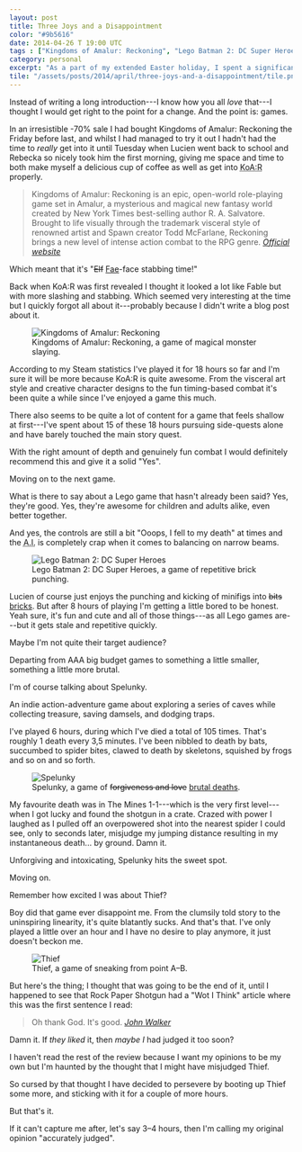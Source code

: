 ```yaml
---
layout: post
title: Three Joys and a Disappointment
color: "#9b5616"
date: 2014-04-26 T 19:00 UTC
tags : ["Kingdoms of Amalur: Reckoning", "Lego Batman 2: DC Super Heroes", Spelunky, Thief, Gaming, Review]
category: personal
excerpt: "As a part of my extended Easter holiday, I spent a significant portion of the time playing an assortment of games. Steam sales will do that to you."
tile: "/assets/posts/2014/april/three-joys-and-a-disappointment/tile.png"
---
```

Instead of writing a long introduction---I know how you all *love* that---I thought I would get right to the point for a change. And the point is: games.

In an irresistible -70% sale I had bought Kingdoms of Amalur: Reckoning the Friday before last, and whilst I had managed to try it out I hadn't had the time to *really* get into it until Tuesday when Lucien went back to school and Rebecka so nicely took him the first morning, giving me space and time to both make myself a delicious cup of coffee as well as get into <abbr title="Kingdoms of Amalur: Reckoning">KoA:R</abbr> properly.

> Kingdoms of Amalur: Reckoning is an epic, open-world role-playing game set in Amalur, a mysterious and magical new fantasy world created by New York Times best-selling author R. A. Salvatore. Brought to life  visually through the trademark visceral style of renowned artist and Spawn creator Todd McFarlane, Reckoning brings a new level of intense action combat to the RPG genre. <cite>[Official website][ea]</cite>

Which meant that it's "<del>Elf</del> <ins>Fae</ins>-face stabbing time!"

Back when <abbr>KoA:R</abbr> was first revealed I thought it looked a lot like Fable but with more slashing and stabbing. Which seemed very interesting at the time but I quickly forgot all about it---probably because I didn't write a blog post about it.

<div>
<figure>
	<img class="js-lazy-load" data-original="/assets/posts/2014/april/three-joys-and-a-disappointment/kingdoms-of-amalur-reckoning.jpg" alt="Kingdoms of Amalur: Reckoning">
	<figcaption>Kingdoms of Amalur: Reckoning, a game of magical monster slaying.</figcaption>
</figure>
</div>

According to my Steam statistics I've played it for 18 hours so far and I'm sure it will be more because <abbr>KoA:R</abbr> is quite awesome. From the visceral art style and creative character designs to the fun timing-based combat it's been quite a while since I've enjoyed a game this much.

There also seems to be quite a lot of content for a game that feels shallow at first---I've spent about 15 of these 18 hours pursuing side-quests alone and have barely touched the main story quest.

With the right amount of depth and genuinely fun combat I would definitely recommend this and give it a solid "Yes".

Moving on to the next game.

What is there to say about a Lego game that hasn't already been said? Yes, they're good. Yes, they're awesome for children and adults alike, even better together.

And yes, the controls are still a bit "Ooops, I fell to my death" at times and the <abbr title="Artificial Intelligense">A.I.</abbr> is completely crap when it comes to balancing on narrow beams.

<div>
<figure>
	<img class="js-lazy-load" data-original="/assets/posts/2014/april/three-joys-and-a-disappointment/lego-batman-2-dc-super-heroes.jpg" alt="Lego Batman 2: DC Super Heroes">
	<figcaption>Lego Batman 2: DC Super Heroes, a game of repetitive brick punching.</figcaption>
</figure>
</div>

Lucien of course just enjoys the punching and kicking of minifigs into <del>bits</del> <ins>bricks</ins>. But after 8 hours of playing I'm getting a little bored to be honest. Yeah sure, it's fun and cute and all of those things---as all Lego games are---but it gets stale and repetitive quickly.

Maybe I'm not quite their target audience?

Departing from AAA big budget games to something a little smaller, something a little more brutal.

I'm of course talking about Spelunky.

An indie action-adventure game about exploring a series of caves while collecting treasure, saving damsels, and dodging traps.

I've played 6 hours, during which I've died a total of 105 times. That's roughly 1 death every 3,5 minutes. I've been nibbled to death by bats, succumbed to spider bites, clawed to death by skeletons, squished by frogs and so on and so forth.

<div>
<figure>
	<img class="js-lazy-load" data-original="/assets/posts/2014/april/three-joys-and-a-disappointment/spelunky-a-game-of-forgiveness-and-love.jpg" alt="Spelunky">
	<figcaption>Spelunky, a game of <del>forgiveness and love</del> <ins>brutal deaths</ins>.</figcaption>
</figure>
</div>

My favourite death was in The Mines 1-1---which is the very first level---when I got lucky and found the shotgun in a crate. Crazed with power I laughed as I pulled off an overpowered shot into the nearest spider I could see, only to seconds later, misjudge my jumping distance resulting in my instantaneous death... by ground. Damn it.

Unforgiving and intoxicating, Spelunky hits the sweet spot.

Moving on.

Remember how excited I was about Thief?

Boy did that game ever disappoint me. From the clumsily told story to the uninspiring linearity, it's quite blatantly sucks. And that's that. I've only played a little over an hour and I have no desire to play anymore, it just doesn't beckon me.

<div>
<figure>
	<img class="js-lazy-load" data-original="/assets/posts/2014/april/three-joys-and-a-disappointment/thief-4.jpg" alt="Thief">
	<figcaption>Thief, a game of sneaking from point A–B.</figcaption>
</figure>
</div>

But here's the thing; I thought that was going to be the end of it, until I happened to see that Rock Paper Shotgun had a "Wot I Think" article where this was the first sentence I read:

> Oh thank God. It's good. <cite>[John Walker][rps]</cite>

Damn it. If *they liked* it, then *maybe I* had judged it too soon?

I haven't read the rest of the review because I want my opinions to be my own but I'm haunted by the thought that I might have misjudged Thief.

So cursed by that thought I have decided to persevere by booting up Thief some more, and sticking with it for a couple of more hours.

But that's it.

If it can't capture me after, let's say 3–4 hours, then I'm calling my original opinion "accurately judged".

[ea]: http://www.ea.com/kingdoms-of-amalur-reckoning
[rps]: http://www.rockpapershotgun.com/2014/02/24/thief-review/